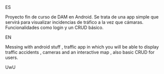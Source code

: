 ES

Proyecto fin de curso de DAM en Android. Se trata de una app simple que servirá para visualizar incidencias de tráfico a la vez que cámaras. Funcionalidades como login y un CRUD básico.

EN

Messing with android stuff , traffic app in which you will be able to display traffic accidents , cameras and an interactive map , also basic CRUD for users.

UwU

